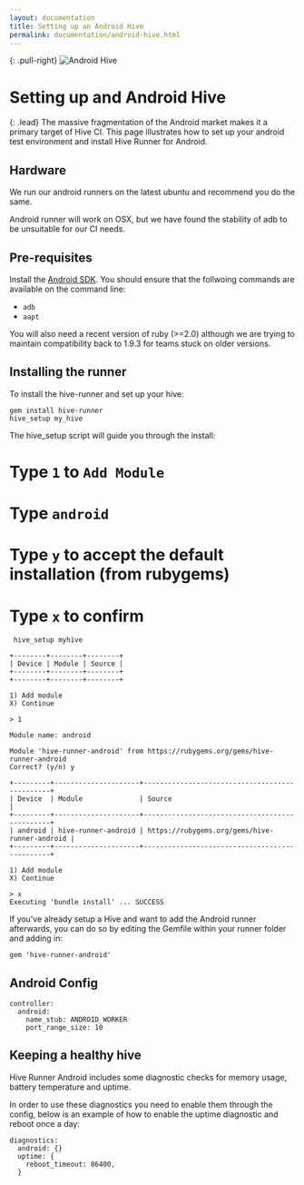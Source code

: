 ```yaml
---
layout: documentation
title: Setting up an Android Hive
permalink: documentation/android-hive.html
---
```


{: .pull-right}
![Android Hive](/hive-ci/images/android-hive.png)

# Setting up and Android Hive

{: .lead}
The massive fragmentation of the Android market makes it a primary target of
Hive CI. This page illustrates how to set up your android test environment and
install Hive Runner for Android.

## Hardware

We run our android runners on the latest ubuntu and recommend you do the same.

Android runner will work on OSX, but we have found the stability of adb to be
unsuitable for our CI needs.

## Pre-requisites

Install the <a href="https://developer.android.com/studio/index.html#downloads" target="_blank">Android SDK</a>. You should ensure that the follwoing commands are
available on the command line:

* `adb`
* `aapt`

You will also need a recent version of ruby (>=2.0) although we are trying to
maintain compatibility back to 1.9.3 for teams stuck on older versions.

## Installing the runner

To install the hive-runner and set up your hive:

    gem install hive-runner
    hive_setup my_hive

The hive_setup script will guide you through the install:
# Type `1` to `Add Module`
# Type `android`
# Type `y` to accept the default installation (from rubygems)
# Type `x` to confirm

     hive_setup myhive

    +--------+--------+--------+
    | Device | Module | Source |
    +--------+--------+--------+
    +--------+--------+--------+
    
    1) Add module
    X) Continue 
    
    > 1
    
    Module name: android
    
    Module 'hive-runner-android' from https://rubygems.org/gems/hive-runner-android
    Correct? (y/n) y
    
    +---------+---------------------+-----------------------------------------------+
    | Device  | Module              | Source                                        |
    +---------+---------------------+-----------------------------------------------+
    | android | hive-runner-android | https://rubygems.org/gems/hive-runner-android |
    +---------+---------------------+-----------------------------------------------+
    
    1) Add module
    X) Continue
    
    > x
    Executing 'bundle install' ... SUCCESS


If you've already setup a Hive and want to add the Android runner afterwards,
you can do so by editing the Gemfile within your runner folder and adding in:

    gem 'hive-runner-android'

## Android Config

    controller:
      android:
        name_stub: ANDROID_WORKER
        port_range_size: 10

## Keeping a healthy hive

Hive Runner Android includes some diagnostic checks for memory usage, battery temperature and uptime.

In order to use these diagnostics you need to enable them through the config, below is an
example of how to enable the uptime diagnostic and reboot once a day:

    diagnostics:
      android: {}
      uptime: {
        reboot_timeout: 86400,
      }
